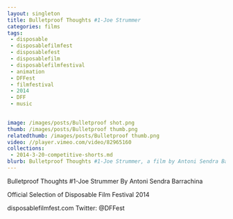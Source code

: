 ```yaml
---
layout: singleton
title: Bulletproof Thoughts #1-Joe Strummer
categories: films
tags:
 - disposable
 - disposablefilmfest
 - disposablefest
 - disposablefilm
 - disposablefilmfestival
 - animation
 - DFFest
 - filmfestival
 - 2014
 - DFF
 - music

       
image: /images/posts/Bulletproof shot.png
thumb: /images/posts/Bulletproof thumb.png
relatedthumb: /images/posts/Bulletproof thumb.png
video: //player.vimeo.com/video/82965160	
collections:
 - 2014-3-20-competitive-shorts.md
blurb: Bulletproof Thoughts #1-Joe Strummer, a film by Antoni Sendra Barrachina.
---
```


Bulletproof Thoughts #1-Joe Strummer
By Antoni Sendra Barrachina

Official Selection of Disposable Film Festival 2014

disposablefilmfest.com
Twitter: @DFFest